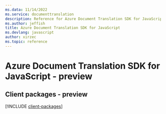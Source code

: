 ```yaml
---
ms.data: 11/14/2022
ms.service: documenttranslation
description: Reference for Azure Document Translation SDK for JavaScript
ms.author: jeffish
title: Azure Document Translation SDK for JavaScript
ms.devlang: javascript
author: xirzec
ms.topic: reference
---
```

# Azure Document Translation SDK for JavaScript - preview

## Client packages - preview
[!INCLUDE [client-packages](document-translation-client-index.md)]